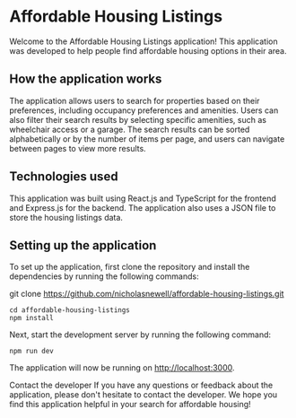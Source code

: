 # Affordable Housing Listings

Welcome to the Affordable Housing Listings application! This application was developed to help people find affordable housing options in their area.

## How the application works

The application allows users to search for properties based on their preferences, including occupancy preferences and amenities. Users can also filter their search results by selecting specific amenities, such as wheelchair access or a garage. The search results can be sorted alphabetically or by the number of items per page, and users can navigate between pages to view more results.

## Technologies used

This application was built using React.js and TypeScript for the frontend and Express.js for the backend. The application also uses a JSON file to store the housing listings data.

## Setting up the application

To set up the application, first clone the repository and install the dependencies by running the following commands:

git clone https://github.com/nicholasnewell/affordable-housing-listings.git

`cd affordable-housing-listings`  
`npm install`

Next, start the development server by running the following command:

`npm run dev`

The application will now be running on [http://localhost:3000](http://localhost:3000).

Contact the developer
If you have any questions or feedback about the application, please don't hesitate to contact the developer. We hope you find this application helpful in your search for affordable housing!
